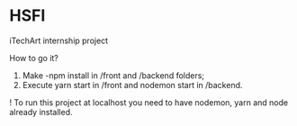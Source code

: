 # HSFI
iTechArt internship project

How to go it?
1. Make -npm install in /front and /backend folders;
2. Execute yarn start in /front and nodemon start in /backend.

! To run this project at localhost you need to have nodemon, yarn and node already installed.

